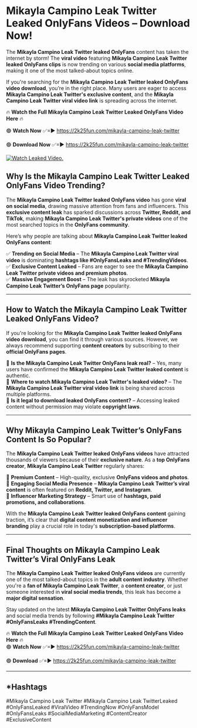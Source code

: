 # Mikayla Campino Leak Twitter Leaked OnlyFans Videos – Download Now!

The **Mikayla Campino Leak Twitter leaked OnlyFans** content has taken the internet by storm! The **viral video** featuring **Mikayla Campino Leak Twitter leaked OnlyFans clips** is now trending on various **social media platforms**, making it one of the most talked-about topics online.  

If you're searching for the **Mikayla Campino Leak Twitter leaked OnlyFans video download**, you’re in the right place. Many users are eager to access **Mikayla Campino Leak Twitter's exclusive content**, and the **Mikayla Campino Leak Twitter viral video link** is spreading across the internet.  

🔥 **Watch the Full Mikayla Campino Leak Twitter Leaked OnlyFans Video Here** 🔥  

🟢 **Watch Now** ✅=► https://2k25fun.com/mikayla-campino-leak-twitter

🟢 **Download Now** ✅=► https://2k25fun.com/mikayla-campino-leak-twitter

[![Watch Leaked Video.](https://miro.medium.com/v2/resize:fit:828/format:webp/1*cilzJN44JGOrTw9NJCrNHA.gif "Watch Leaked Video")](https://2k25fun.com/mikayla-campino-leak-twitter)

## **Why Is the Mikayla Campino Leak Twitter Leaked OnlyFans Video Trending?**  

The **Mikayla Campino Leak Twitter leaked OnlyFans video** has gone **viral on social media**, drawing massive attention from fans and influencers. This **exclusive content leak** has sparked discussions across **Twitter, Reddit, and TikTok**, making **Mikayla Campino Leak Twitter's private videos** one of the most searched topics in the **OnlyFans community**.  

Here’s why people are talking about **Mikayla Campino Leak Twitter leaked OnlyFans content**:  

✅ **Trending on Social Media** – The **Mikayla Campino Leak Twitter viral video** is dominating **hashtags like #OnlyFansLeaks and #TrendingVideos**.  
✅ **Exclusive Content Leaked** – Fans are eager to see the **Mikayla Campino Leak Twitter private videos and premium photos**.  
✅ **Massive Engagement Boost** – The leak has skyrocketed **Mikayla Campino Leak Twitter’s OnlyFans page** popularity.  

---

## **How to Watch the Mikayla Campino Leak Twitter Leaked OnlyFans Video?**  

If you're looking for the **Mikayla Campino Leak Twitter leaked OnlyFans video download**, you can find it through various sources. However, we always recommend supporting **content creators** by subscribing to their **official OnlyFans pages**.  

🔹 **Is the Mikayla Campino Leak Twitter OnlyFans leak real?** – Yes, many users have confirmed the **Mikayla Campino Leak Twitter leaked content** is authentic.  
🔹 **Where to watch Mikayla Campino Leak Twitter's leaked video?** – The **Mikayla Campino Leak Twitter viral video link** is being shared across multiple platforms.  
🔹 **Is it legal to download leaked OnlyFans content?** – Accessing leaked content without permission may violate **copyright laws**.  

---

## **Why Mikayla Campino Leak Twitter’s OnlyFans Content Is So Popular?**  

The **Mikayla Campino Leak Twitter leaked OnlyFans videos** have attracted thousands of viewers because of their **exclusive nature**. As a **top OnlyFans creator**, **Mikayla Campino Leak Twitter** regularly shares:  

📌 **Premium Content** – High-quality, exclusive **OnlyFans videos and photos**.  
📌 **Engaging Social Media Presence** – **Mikayla Campino Leak Twitter’s viral content** is often featured on **Reddit, Twitter, and Instagram**.  
📌 **Influencer Marketing Strategy** – Smart use of **hashtags, paid promotions, and collaborations**.  

With the **Mikayla Campino Leak Twitter leaked OnlyFans content** gaining traction, it’s clear that **digital content monetization and influencer branding** play a crucial role in today's **subscription-based platforms**.  

---

## **Final Thoughts on Mikayla Campino Leak Twitter’s Viral OnlyFans Leak**  

The **Mikayla Campino Leak Twitter leaked OnlyFans videos** are currently one of the most talked-about topics in the **adult content industry**. Whether you're a **fan of Mikayla Campino Leak Twitter**, a **content creator**, or just someone interested in **viral social media trends**, this leak has become a **major digital sensation**.  

Stay updated on the latest **Mikayla Campino Leak Twitter OnlyFans leaks** and social media trends by following **#Mikayla Campino Leak Twitter #OnlyFansLeaks #TrendingContent**.  

🔥 **Watch the Full Mikayla Campino Leak Twitter Leaked OnlyFans Video Here** 🔥  
🟢 **Watch Now** ✅=► https://2k25fun.com/mikayla-campino-leak-twitter

🟢 **Download** ✅=► https://2k25fun.com/mikayla-campino-leak-twitter

---

## *Hashtags
#Mikayla Campino Leak Twitter #Mikayla Campino Leak TwitterLeaked #OnlyFansLeaked #ViralVideo #TrendingNow #OnlyFansModel #OnlyFansLeaks #SocialMediaMarketing #ContentCreator #ExclusiveContent  